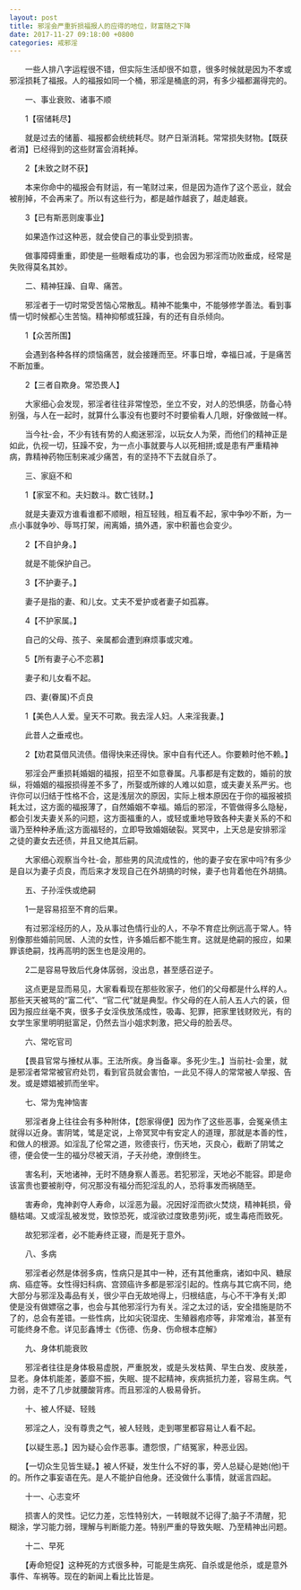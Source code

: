 ```yaml
---
layout: post
title: 邪淫会严重折损福报人的应得的地位，财富随之下降
date: 2017-11-27 09:18:00 +0800
categories: 戒邪淫
---
```


　　一些人排八字运程很不错，但实际生活却很不如意，很多时候就是因为不孝或邪淫损耗了福报。人的福报如同一个桶，邪淫是桶底的洞，有多少福都漏得完的。
　　一、事业衰败、诸事不顺
　　1【宿储耗尽】
　　就是过去的储蓄、福报都会统统耗尽。财产日渐消耗。常常损失财物。【既获者消】已经得到的这些财富会消耗掉。
　　2【未致之财不获】
　　本来你命中的福报会有财运，有一笔财过来，但是因为造作了这个恶业，就会被削掉，不会再来了。所以有这些行为，都是越作越衰了，越走越衰。
　　3【已有斯恶则废事业】
　　如果造作过这种恶，就会使自己的事业受到损害。
　　做事障碍重重，即使是一些眼看成功的事，也会因为邪淫而功败垂成，经常是失败得莫名其妙。
　　二、精神狂躁、自卑、痛苦。
　　邪淫者于一切时常受苦恼心常散乱。精神不能集中，不能够修学善法。看到事情一切时候都心生苦恼。精神抑郁或狂躁，有的还有自杀倾向。
　　1【众苦所围】
　　会遇到各种各样的烦恼痛苦，就会接踵而至。坏事日增，幸福日减，于是痛苦不断加重。
　　2【三者自欺身。常恐畏人】
　　大家细心会发现，邪淫者往往非常惶恐，坐立不安，对人的恐惧感，防备心特别强，与人在一起时，就算什么事没有也要时不时要偷看人几眼，好像做贼一样。
　　当今社-会，不少有钱有势的人痴迷邪淫，以玩女人为荣，而他们的精神正是如此，仇视一切，狂躁不安，为一点小事就要与人以死相拼;或是患有严重精神病，靠精神药物压制来减少痛苦，有的坚持不下去就自杀了。
　　三、家庭不和
　　1【家室不和。夫妇数斗。数亡钱财。】
　　就是夫妻双方谁看谁都不顺眼，相互轻贱，相互看不起，家中争吵不断，为一点小事就争吵、辱骂打架，闹离婚，搞外遇，家中积蓄也会变少。
　　2【不自护身。】
　　就是不能保护自己。
　　3【不护妻子。】
　　妻子是指的妻、和儿女。丈夫不爱护或者妻子如孤寡。
　　4【不护家属。】
　　自己的父母、孩子、亲属都会遭到麻烦事或灾难。
　　5【所有妻子心不恋慕】
　　妻子和儿女看不起。
　　四、妻(眷属)不贞良
　　1【美色人人爱。皇天不可欺。我去淫人妇。人来淫我妻。】
　　此昔人之垂戒也。
　　2【劝君莫借风流债。借得快来还得快。家中自有代还人。你要赖时他不赖。】
　　邪淫会严重损耗婚姻的福报，招至不如意眷属。凡事都是有定数的，婚前的放纵，将婚姻的福报损得差不多了，所娶或所嫁的人难以如意，或夫妻关系严劣。也许你可以归结于性格不合，这是浅层次的原因，实际上根本原因在于你的福报被损耗太过，这方面的福报薄了，自然婚姻不幸福。婚后的邪淫，不管做得多么隐秘，都会引发夫妻关系的问题，这方面福重的人，或轻或重地导致各种夫妻关系的不和谐乃至种种矛盾;这方面福轻的，立即导致婚姻破裂。冥冥中，上天总是安排邪淫之徒的妻女去还债，并且又绝其后嗣。
　　大家细心观察当今社-会，那些男的风流成性的，他的妻子安在家中吗?有多少是自以为妻子贞良，而后来才发现自己在外胡搞的时候，妻子也背着他在外胡搞。
　　五、子孙淫佚或绝嗣
　　1一是容易招至不育的后果。
　　有过邪淫经历的人，及从事过色情行业的人，不孕不育症比例远高于常人。特别像那些婚前同居、人流的女性，许多婚后都不能生育。这就是绝嗣的报应，如果罪该绝嗣，找再高明的医生也是没用的。
　　2二是容易导致后代身体孱弱，没出息，甚至感召逆子。
　　这点更是显而易见，大家看看现在那些败家子，他们的父母都是什么样的人。那些天天被骂的“富二代”、“官二代”就是典型。作父母的在人前人五人六的装，但因为报应丝毫不爽，很多子女淫佚放荡成性，吸毒、犯罪，把家里钱财败光，有的女学生家里明明挺富足，仍然去当小姐求刺激，把父母的脸丢尽。
　　六、常吃官司
　　【畏县官常与捶杖从事。王法所疾。身当备辜。多死少生。】当前社-会里，就是邪淫者常常被官府处罚，看到官员就会害怕，一此见不得人的常常被人举报、告发。或是嫖娼被抓而坐牢。
　　七、常为鬼神恼害
　　邪淫者身上往往会有多种附体，【怨家得便】因为作了这些恶事，会冤亲债主就得以近身。害阴骘，骘是定说，上帝冥冥中有安定人的道理，那就是本善的性，和做人的根源。如淫乱了伦常之道，败德丧行，伤天地，灭良心，截断了阴骘之德，便会使一生的福分尽被天消，子夭孙绝，潦倒终生。
　　害名利，天地诸神，无时不随身察人善恶。若犯邪淫，天地必不能容。即是命该富贵也要被削夺，何况那没有福分而犯淫乱的人，恐将事发而祸随至。
　　害寿命，鬼神剥夺人寿命，以淫恶为最。况因好淫而欲火焚烧，精神耗损，骨髓枯竭。又或淫乱被发觉，致惊恐死，或淫欲过度致患劳ji死，或生毒疮而致死。
　　故犯邪淫者，必不能寿终正寝，而是死于意外。
　　八、多病
　　邪淫者必然是体弱多病，性病只是其中一种，还有其他重病，诸如中风、糖尿病、癌症等。女性得妇科病、宫颈癌许多都是邪淫引起的。性病与其它病不同，绝大部分与邪淫及毒品有关，很少平白无故地得上，归根结底，与心不干净有关;即使是没有做嫖宿之事，也会与其他邪淫行为有关。淫之太过的话，安全措施是防不了的，总会有差错。一些性病，比如尖锐湿疣、生殖器疱疹等，非常难治，甚至有可能终身不愈。详见彭鑫博士《伤德、伤身、伤命根本症解》
　　九、身体机能衰败
　　邪淫者往往是身体极易虚脱，严重脱发，或是头发枯黄、早生白发、皮肤差，显老。身体机能差，萎靡不振，失眠、提不起精神，疾病抵抗力差，容易生病。气力弱，走不了几步就腰酸背疼。而且邪淫的人极易骨折。
　　十、被人怀疑、轻贱
　　邪淫之人，没有尊贵之气，被人轻贱，走到哪里都容易让人看不起。
　　【以疑生恶。】因为疑心会作恶事。遭怨恨，广结冤家，种恶业因。
　　【一切众生见皆生疑。】被人怀疑，发生什么不好的事，旁人总疑心是她(他)干的。所作之事妄语在先。是人不能护自他身。还没做什么事情，就谣言四起。
　　十一、心志变坏
　　损害人的灵性。记忆力差，忘性特别大，一转眼就不记得了;脑子不清醒，犯糊涂，学习能力弱，理解与判断能力差。特别严重的导致失眠、乃至精神出问题。
　　十二、早死
　　【寿命短促】这种死的方式很多种，可能是生病死、自杀或是他杀，或是意外事件、车祸等。现在的新闻上看比比皆是。